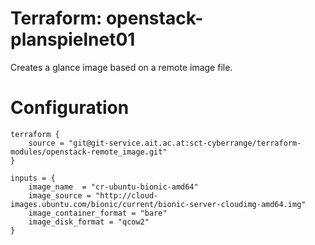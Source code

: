 # Terraform: openstack-planspielnet01

Creates a glance image based on a remote image file.

# Configuration

```
terraform {
    source = "git@git-service.ait.ac.at:sct-cyberrange/terraform-modules/openstack-remote_image.git"
}

inputs = {
    image_name  = "cr-ubuntu-bionic-amd64"
    image_source = "http://cloud-images.ubuntu.com/bionic/current/bionic-server-cloudimg-amd64.img"
    image_container_format = "bare"
    image_disk_format = "qcow2"
}
```
